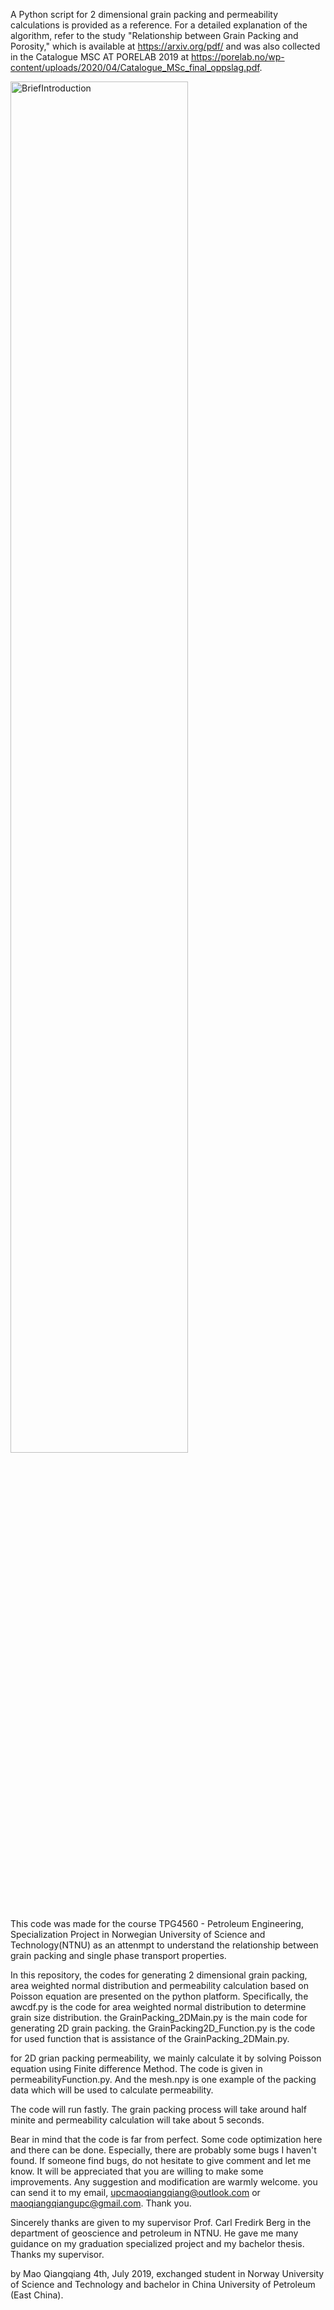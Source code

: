 
A Python script for 2 dimensional grain packing and permeability calculations is provided as a reference. For a detailed explanation of the algorithm, refer to the study "Relationship between Grain Packing and Porosity," which is available at https://arxiv.org/pdf/ and was also collected in the Catalogue MSC AT PORELAB 2019 at https://porelab.no/wp-content/uploads/2020/04/Catalogue_MSc_final_oppslag.pdf.

<img src="CatalogueMasterStudentsPorelab2019Opportunities2020_QiangqiangMao.jpg" alt="BriefIntroduction" style="width: 75%;" align="center">

This code was made for the course TPG4560 - Petroleum Engineering, Specialization Project in Norwegian University of Science and Technology(NTNU) as an attenmpt to understand the relationship between grain packing and single phase transport properties. 

In this repository, the codes for generating 2 dimensional grain packing, area weighted normal distribution and permeability calculation based on Poisson equation are presented on the python platform. Specifically, the awcdf.py is the code for area weighted normal distribution to determine grain size distribution. the GrainPacking_2DMain.py is the main code for generating 2D grain packing. the GrainPacking2D_Function.py is the code for used function that is assistance of the GrainPacking_2DMain.py. 

for 2D grian packing permeability, we mainly calculate it by solving Poisson equation using Finite difference Method. The code is given in permeabilityFunction.py. And the mesh.npy is one example of the packing data which will be used to calculate permeability. 

The code will run fastly. The grain packing process will take around half minite and permeability calculation will take about 5 seconds.

Bear in mind that the code is far from perfect. Some code optimization here and there can be done. Especially, there are probably some bugs I haven't found. If someone find bugs, do not hesitate to give comment and let me know. It will be appreciated that you are willing to make some improvements. Any suggestion and modification are warmly welcome. you can send it to my email, upcmaoqiangqiang@outlook.com or maoqiangqiangupc@gmail.com. Thank you.

Sincerely thanks are given to my supervisor Prof. Carl Fredirk Berg in the department of geoscience and petroleum in NTNU. He gave me many guidance on my graduation specialized project and my bachelor thesis. Thanks my supervisor.

by Mao Qiangqiang 4th, July 2019, exchanged student in Norway University of Science and Technology and bachelor in China University of Petroleum (East China).

